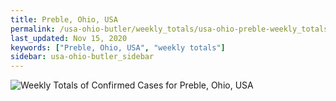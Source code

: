 ```yaml
---
title: Preble, Ohio, USA
permalink: /usa-ohio-butler/weekly_totals/usa-ohio-preble-weekly_totals.html
last_updated: Nov 15, 2020
keywords: ["Preble, Ohio, USA", "weekly totals"]
sidebar: usa-ohio-butler_sidebar
---
```


![Weekly Totals of Confirmed Cases for Preble, Ohio, USA](/covid_tracker/images/graphs/usa-ohio-preble-weekly_totals_graph.png)

